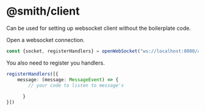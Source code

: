 # @smith/client

Can be used for setting up websocket client without the boilerplate code.

Open a websocket connection.
```ts
const {socket, registerHandlers} = openWebSocket("ws://localhost:8000/api/search-socket");
```

You also need to register you handlers.
```ts
registerHandlers([{
    message: (message: MessageEvent) => {
        // your code to listen to message's
    
      }
}])
```